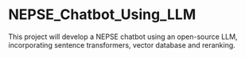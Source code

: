 # NEPSE_Chatbot_Using_LLM
This project will develop a NEPSE chatbot using an open-source LLM, incorporating sentence transformers, vector database and reranking.
